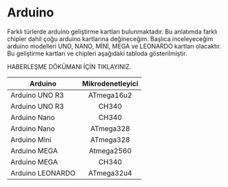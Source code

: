 # Arduino

Farklı türlerde arduino geliştirme kartları bulunmaktadır. Bu anlatımda farklı chipler dahil çoğu arduino kartlarına değineceğim. Başlıca inceleyeceğim arduino modelleri UNO, NANO, MİNİ, MEGA ve LEONARDO kartları olacaktır. Bu geliştirme kartları ve chipleri aşağıdaki tabloda gösterilmiştir.  
  
HABERLEŞME DÖKÜMANI İÇİN TIKLAYINIZ.  

| Arduino                         |  Mikrodenetleyici      |
| ---------------------------- |:----------:|
| Arduino UNO R3 | ATmega16u2    |
| Arduino UNO R3 | CH340 |
| Arduino Nano | CH340    |
| Arduino Nano | ATmega328    |
| Arduino Mini | ATmega328    |
| Arduino MEGA | Atmega2560    |
| Arduino MEGA | CH340    |
| Arduino LEONARDO | ATmega32u4    |